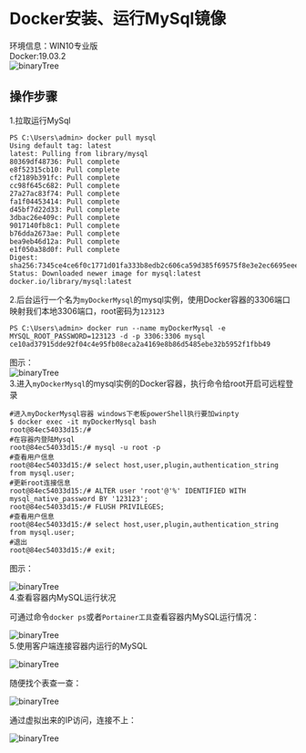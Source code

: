 # Docker安装、运行MySql镜像
环境信息：WIN10专业版    
Docker:19.03.2    
![binaryTree](../../n-images/docker/docker-desktop.png "binaryTree")
## 操作步骤
1.拉取运行MySql      
```shell script
PS C:\Users\admin> docker pull mysql
Using default tag: latest
latest: Pulling from library/mysql
80369df48736: Pull complete 
e8f52315cb10: Pull complete 
cf2189b391fc: Pull complete 
cc98f645c682: Pull complete 
27a27ac83f74: Pull complete 
fa1f04453414: Pull complete 
d45bf7d22d33: Pull complete 
3dbac26e409c: Pull complete 
9017140fb8c1: Pull complete 
b76dda2673ae: Pull complete 
bea9eb46d12a: Pull complete 
e1f050a38d0f: Pull complete 
Digest: sha256:7345ce4ce6f0c1771d01fa333b8edb2c606ca59d385f69575f8e3e2ec6695eee
Status: Downloaded newer image for mysql:latest
docker.io/library/mysql:latest                            
```
2.后台运行一个名为`myDockerMysql`的mysql实例，使用Docker容器的3306端口映射我们本地3306端口，root密码为`123123`      
```shell script
PS C:\Users\admin> docker run --name myDockerMysql -e MYSQL_ROOT_PASSWORD=123123 -d -p 3306:3306 mysql    
ce10ad37915dde92f04c4e95fb08eca2a4169e8b86d5485ebe32b5952f1fbb49    
```

图示：     
![binaryTree](../../n-images/docker/docker-mysql-image.png "binaryTree")      
3.进入`myDockerMysql`的mysql实例的Docker容器，执行命令给root开启可远程登录       
```shell script  
#进入myDockerMysql容器 windows下老板powerShell执行要加winpty   
$ docker exec -it myDockerMysql bash
root@84ec54033d15:/#
#在容器内登陆Mysql
root@84ec54033d15:/# mysql -u root -p
#查看用户信息
root@84ec54033d15:/# select host,user,plugin,authentication_string from mysql.user;
#更新root连接信息
root@84ec54033d15:/# ALTER user 'root'@'%' IDENTIFIED WITH mysql_native_password BY '123123';
root@84ec54033d15:/# FLUSH PRIVILEGES;
#查看用户信息
root@84ec54033d15:/# select host,user,plugin,authentication_string from mysql.user;
#退出
root@84ec54033d15:/# exit;
```

图示：       

![binaryTree](../../n-images/docker/docker-mysql-in.png "binaryTree")   
4.查看容器内MySQL运行状况      

可通过命令`docker ps`或者`Portainer工具`查看容器内MySQL运行情况：  
   
![binaryTree](../../n-images/docker/docker-mysql-portainer.png "binaryTree")   
5.使用客户端连接容器内运行的MySQL     

![binaryTree](../../n-images/docker/docker-mysql-connect1.png "binaryTree")   

随便找个表查一查：      

![binaryTree](../../n-images/docker/docker-mysql-connect2.png "binaryTree")   

通过虚拟出来的IP访问，连接不上：   

![binaryTree](../../n-images/docker/docker-mysql-connect3.png "binaryTree")   






















